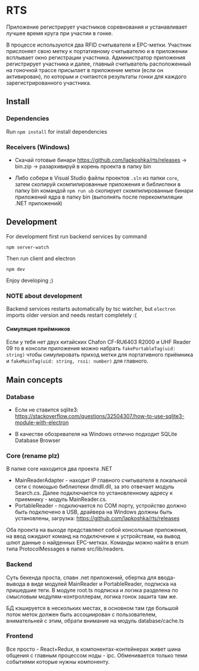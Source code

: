 # RTS

Приложение регистрирует участников соревнования и устанавливает лучшее время круга 
при участии в гонке.

В процессе используются два RFID считывателя и EPC-метки. Участник прислоняет
свою метку к портативному считывателю и в приложении всплывает окно регистрации участника.
Администратор приложения регистрирует участника и далее, главный считыватель 
расположенный на гоночной трассе присылает в приложение метки (если он активирован),
по которым и считаются результаты гонки для каждого зарегистрированного участника.

## Install

### Dependencies

Run `npm install` for install dependencies

### Receivers (Windows)

- Скачай готовые бинари https://github.com/lapkoshka/rts/releases -> bin.zip -> разархивируй 
в корень проекта в папку bin

- Либо собери в Visual Studio файлы проектов `.sln` из папки `core`, затем скопируй скомпилированные приложения
и библиотеки в папку bin командой  `npm run ub` скопирует скомпилированные бинари приложений ядра в папку bin 
                                                (выполнять после перекомпиляции .NET приложений)

## Development

For development first run backend services by command

`npm server-watch`

Then run client and electron

`npm dev`

Enjoy developing ;)

### NOTE about development

Backend services restarts automatically by tsc watcher, but `electron` imports older version and needs restart completely :(

#### Симуляция приёмников
Если у тебя нет двух китайских Chafon CF-RU6403 R2000 и UHF Reader 09 то в консоли приложения
можно набрать `fakePortableTag(uid: string)` чтобы симулировать приход метки для портативного приёмника и 
`fakeMainTag(uid: string, rssi: number)` для главного.

## Main concepts

### Database
- Если не ставится sqlite3:
https://stackoverflow.com/questions/32504307/how-to-use-sqlite3-module-with-electron

- В качестве обозревателя на Windows отлично подходит SQLite Database Browser

### Core (rename plz)
В папке core находится два проекта .NET
- MainReaderAdapter - находит IP главного считывателя в локальной сети с помощью библиотеки dmdll.dll,
за это отвечает модуль Search.cs. Далее подключается по установленному адресу к приемнику - модуль
MainReader.cs.
- PortableReader - подключается по COM порту, устройство должно быть подключено в USB, драйвера
на Windows должны быть установлены, загрузка: https://github.com/lapkoshka/rts/releases

Оба проекта на выходе представляют собой консольные приложения, на ввод ожидают команд на подключение к устройствам,
на вывод шлют данные о найденных EPC-метках. Команды можно найти в enum типа ProtocolMessages в папке src/lib/readers.

### Backend
Суть бекенда проста, спавн .net приложений, обертка для ввода-вывода в виде модулей MainReader и 
PortableReader, подписка на пришедшие теги. В модуле root.ts подписка и логика разделена по смысловым модулям-контроллерам,
логика гонок зашита там же.

БД кэшируется в нескольких местах, в основном там где большой поток меток должен быть ассоциирован с пользователем,
внимательней с этим, обрати внимание на модуль database/cache.ts

### Frontend
Все просто - React+Redux, в компонентах-контейнерах живет шина общения с главным процессом ноды - ipc. Обменивается только теми
событиями которые нужны компоненту.
